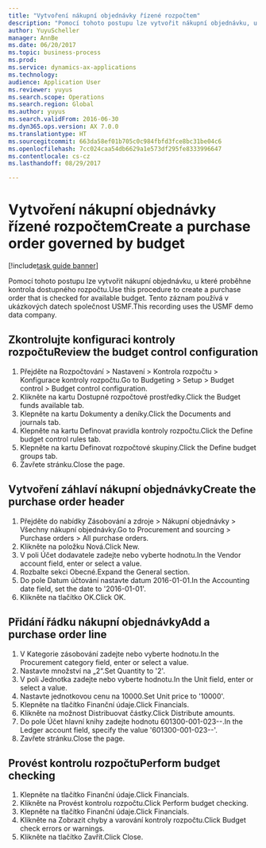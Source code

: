```yaml
--- 
title: "Vytvoření nákupní objednávky řízené rozpočtem"
description: "Pomocí tohoto postupu lze vytvořit nákupní objednávku, u které proběhne kontrola dostupného rozpočtu."
author: YuyuScheller
manager: AnnBe
ms.date: 06/20/2017
ms.topic: business-process
ms.prod: 
ms.service: dynamics-ax-applications
ms.technology: 
audience: Application User
ms.reviewer: yuyus
ms.search.scope: Operations
ms.search.region: Global
ms.author: yuyus
ms.search.validFrom: 2016-06-30
ms.dyn365.ops.version: AX 7.0.0
ms.translationtype: HT
ms.sourcegitcommit: 663da58ef01b705c0c984fbfd3fce8bc31be04c6
ms.openlocfilehash: 7cc024caa54db6629a1e573df295fe8333996647
ms.contentlocale: cs-cz
ms.lasthandoff: 08/29/2017

---
```

# <a name="create-a-purchase-order-governed-by-budget"></a><span data-ttu-id="f736a-103">Vytvoření nákupní objednávky řízené rozpočtem</span><span class="sxs-lookup"><span data-stu-id="f736a-103">Create a purchase order governed by budget</span></span>

[!include[task guide banner](../../includes/task-guide-banner.md)]

<span data-ttu-id="f736a-104">Pomocí tohoto postupu lze vytvořit nákupní objednávku, u které proběhne kontrola dostupného rozpočtu.</span><span class="sxs-lookup"><span data-stu-id="f736a-104">Use this procedure to create a purchase order that is checked for available budget.</span></span> <span data-ttu-id="f736a-105">Tento záznam používá v ukázkových datech společnost USMF.</span><span class="sxs-lookup"><span data-stu-id="f736a-105">This recording uses the USMF demo data company.</span></span>


## <a name="review-the-budget-control-configuration"></a><span data-ttu-id="f736a-106">Zkontrolujte konfiguraci kontroly rozpočtu</span><span class="sxs-lookup"><span data-stu-id="f736a-106">Review the budget control configuration</span></span>
1. <span data-ttu-id="f736a-107">Přejděte na Rozpočtování > Nastavení > Kontrola rozpočtu > Konfigurace kontroly rozpočtu.</span><span class="sxs-lookup"><span data-stu-id="f736a-107">Go to Budgeting > Setup > Budget control > Budget control configuration.</span></span>
2. <span data-ttu-id="f736a-108">Klikněte na kartu Dostupné rozpočtové prostředky.</span><span class="sxs-lookup"><span data-stu-id="f736a-108">Click the Budget funds available tab.</span></span>
3. <span data-ttu-id="f736a-109">Klepněte na kartu Dokumenty a deníky.</span><span class="sxs-lookup"><span data-stu-id="f736a-109">Click the Documents and journals tab.</span></span>
4. <span data-ttu-id="f736a-110">Klepněte na kartu Definovat pravidla kontroly rozpočtu.</span><span class="sxs-lookup"><span data-stu-id="f736a-110">Click the Define budget control rules tab.</span></span>
5. <span data-ttu-id="f736a-111">Klepněte na kartu Definovat rozpočtové skupiny.</span><span class="sxs-lookup"><span data-stu-id="f736a-111">Click the Define budget groups tab.</span></span>
6. <span data-ttu-id="f736a-112">Zavřete stránku.</span><span class="sxs-lookup"><span data-stu-id="f736a-112">Close the page.</span></span>

## <a name="create-the-purchase-order-header"></a><span data-ttu-id="f736a-113">Vytvoření záhlaví nákupní objednávky</span><span class="sxs-lookup"><span data-stu-id="f736a-113">Create the purchase order header</span></span>
1. <span data-ttu-id="f736a-114">Přejděte do nabídky Zásobování a zdroje > Nákupní objednávky > Všechny nákupní objednávky.</span><span class="sxs-lookup"><span data-stu-id="f736a-114">Go to Procurement and sourcing > Purchase orders > All purchase orders.</span></span>
2. <span data-ttu-id="f736a-115">Klikněte na položku Nová.</span><span class="sxs-lookup"><span data-stu-id="f736a-115">Click New.</span></span>
3. <span data-ttu-id="f736a-116">V poli Účet dodavatele zadejte nebo vyberte hodnotu.</span><span class="sxs-lookup"><span data-stu-id="f736a-116">In the Vendor account field, enter or select a value.</span></span>
4. <span data-ttu-id="f736a-117">Rozbalte sekci Obecné.</span><span class="sxs-lookup"><span data-stu-id="f736a-117">Expand the General section.</span></span>
5. <span data-ttu-id="f736a-118">Do pole Datum účtování nastavte datum 2016-01-01.</span><span class="sxs-lookup"><span data-stu-id="f736a-118">In the Accounting date field, set the date to '2016-01-01'.</span></span>
6. <span data-ttu-id="f736a-119">Klikněte na tlačítko OK.</span><span class="sxs-lookup"><span data-stu-id="f736a-119">Click OK.</span></span>

## <a name="add-a-purchase-order-line"></a><span data-ttu-id="f736a-120">Přidání řádku nákupní objednávky</span><span class="sxs-lookup"><span data-stu-id="f736a-120">Add a purchase order line</span></span>
1. <span data-ttu-id="f736a-121">V Kategorie zásobování zadejte nebo vyberte hodnotu.</span><span class="sxs-lookup"><span data-stu-id="f736a-121">In the Procurement category field, enter or select a value.</span></span>
2. <span data-ttu-id="f736a-122">Nastavte množství na „2“.</span><span class="sxs-lookup"><span data-stu-id="f736a-122">Set Quantity to '2'.</span></span>
3. <span data-ttu-id="f736a-123">V poli Jednotka zadejte nebo vyberte hodnotu.</span><span class="sxs-lookup"><span data-stu-id="f736a-123">In the Unit field, enter or select a value.</span></span>
4. <span data-ttu-id="f736a-124">Nastavte jednotkovou cenu na 10000.</span><span class="sxs-lookup"><span data-stu-id="f736a-124">Set Unit price to '10000'.</span></span>
5. <span data-ttu-id="f736a-125">Klepněte na tlačítko Finanční údaje.</span><span class="sxs-lookup"><span data-stu-id="f736a-125">Click Financials.</span></span>
6. <span data-ttu-id="f736a-126">Klikněte na možnost Distribuovat částky.</span><span class="sxs-lookup"><span data-stu-id="f736a-126">Click Distribute amounts.</span></span>
7. <span data-ttu-id="f736a-127">Do pole Účet hlavní knihy zadejte hodnotu 601300-001-023--.</span><span class="sxs-lookup"><span data-stu-id="f736a-127">In the Ledger account field, specify the value '601300-001-023--'.</span></span>
8. <span data-ttu-id="f736a-128">Zavřete stránku.</span><span class="sxs-lookup"><span data-stu-id="f736a-128">Close the page.</span></span>

## <a name="perform-budget-checking"></a><span data-ttu-id="f736a-129">Provést kontrolu rozpočtu</span><span class="sxs-lookup"><span data-stu-id="f736a-129">Perform budget checking</span></span>
1. <span data-ttu-id="f736a-130">Klepněte na tlačítko Finanční údaje.</span><span class="sxs-lookup"><span data-stu-id="f736a-130">Click Financials.</span></span>
2. <span data-ttu-id="f736a-131">Klikněte na Provést kontrolu rozpočtu.</span><span class="sxs-lookup"><span data-stu-id="f736a-131">Click Perform budget checking.</span></span>
3. <span data-ttu-id="f736a-132">Klepněte na tlačítko Finanční údaje.</span><span class="sxs-lookup"><span data-stu-id="f736a-132">Click Financials.</span></span>
4. <span data-ttu-id="f736a-133">Klikněte na Zobrazit chyby a varování kontroly rozpočtu.</span><span class="sxs-lookup"><span data-stu-id="f736a-133">Click Budget check errors or warnings.</span></span>
5. <span data-ttu-id="f736a-134">Klikněte na tlačítko Zavřít.</span><span class="sxs-lookup"><span data-stu-id="f736a-134">Click Close.</span></span>


